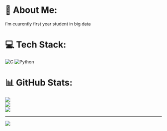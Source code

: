 # 💫 About Me:
i'm cuurently first year student in big data<br>


# 💻 Tech Stack:
![C](https://img.shields.io/badge/c-%2300599C.svg?style=for-the-badge&logo=c&logoColor=white) ![Python](https://img.shields.io/badge/python-3670A0?style=for-the-badge&logo=python&logoColor=ffdd54)
# 📊 GitHub Stats:
![](https://github-readme-stats.vercel.app/api?username=CHAIMAA1212&theme=dark&hide_border=false&include_all_commits=false&count_private=false)<br/>
![](https://github-readme-streak-stats.herokuapp.com/?user=CHAIMAA1212&theme=dark&hide_border=false)<br/>
![](https://github-readme-stats.vercel.app/api/top-langs/?username=CHAIMAA1212&theme=dark&hide_border=false&include_all_commits=false&count_private=false&layout=compact)

---
[![](https://visitcount.itsvg.in/api?id=CHAIMAA1212&icon=0&color=0)](https://visitcount.itsvg.in)

<!-- Proudly created with GPRM ( https://gprm.itsvg.in ) -->
